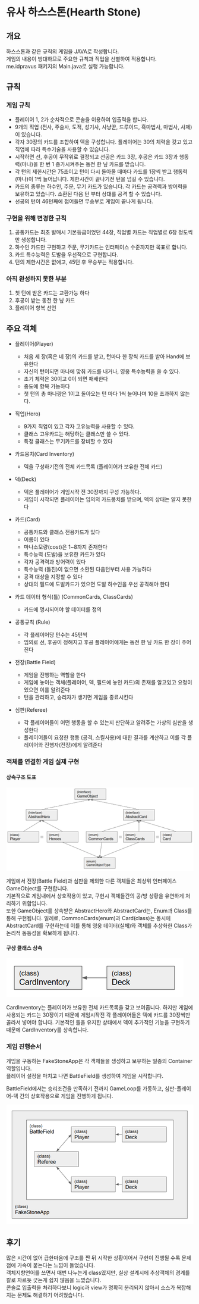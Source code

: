 # 유사 하스스톤(Hearth Stone)

## 개요

하스스톤과 같은 규칙의 게임을 JAVA로 작성합니다.  
게임의 내용이 방대하므로 주요한 규칙과 직업을 선별하여 적용합니다.  
me.idpravus 패키지의 Main.java로 실행 가능합니다.

## 규칙

### 게임 규칙

- 플레이어 1, 2가 순차적으로 콘솔을 이용하여 입출력을 합니다. 
- 9개의 직업 (전사, 주술사, 도적, 성기사, 사냥꾼, 드루이드, 흑마법사, 마법사, 사제)이 있습니다.
- 각자 30장의 카드를 조합하여 덱을 구성합니다. 플레이어는 30의 체력을 갖고 있고 직업에 따라 특수기술을 사용할 수 있습니다.
- 시작하면 선, 후공이 무작위로 결정되고 선공은 카드 3장, 후공은 카드 3장과 행동력(마나)을 한 번 1 증가시켜주는 동전 한 닢 카드를 받습니다.
- 각 턴의 제한시간은 75초이고 턴이 다시 돌아올 때마다 카드를 1장씩 받고 행동력(마나)이 1씩 늘어납니다. 제한시간이 끝나기전 턴을 넘길 수 있습니다.
- 카드의 종류는 하수인, 주문, 무기 카드가 있습니다. 각 카드는 공격력과 방어력을 보유하고 있습니다. 소환된 다음 턴 부터 상대를 공격 할 수 있습니다.
- 선공의 턴이 46턴째에 접어들면 무승부로 게임이 끝나게 됩니다.

### 구현을 위해 변경한 규칙

1. 공통카드는 최초 발매시 기본등급이었던 44장, 직업별 카드는 직업별로 6장 정도씩만 생성합니다.
1. 하수인 카드만 구현하고 주문, 무기카드는 인터페이스 수준까지만 목표로 합니다.
1. 카드 특수능력은 도발을 우선적으로 구현합니다.
1. 턴의 제한시간은 없애고, 45턴 후 무승부는 적용합니다.

### 아직 완성하지 못한 부분

1. 첫 턴에 받은 카드는 교환가능 하다
1. 후공이 받는 동전 한 닢 카드
1. 플레이어 항복 선언

## 주요 객체

- 플레이어(Player)
  - 처음 세 장(혹은 네 장)의 카드를 받고, 턴마다 한 장씩 카드를 받아 Hand에 보유한다
  - 자신의 턴이되면 마나에 맞춰 카드를 내거나, 영웅 특수능력을 쓸 수 있다.
  - 초기 체력은 30이고 0이 되면 패배한다
  - 중도에 항복 가능하다
  - 첫 턴의 총 마나량은 1이고 돌아오는 턴 마다 1씩 늘어나며 10을 초과하지 않는다.
  
- 직업(Hero)
  - 9가지 직업이 있고 각자 고유능력을 사용할 수 있다.
  - 클래스 고유카드는 해당하는 클래스만 쓸 수 있다.
  - 특정 클래스는 무기카드를 장비할 수 있다
  
- 카드뭉치(Card Inventory)
  - 덱을 구성하기전의 전체 카드목록 (플레이어가 보유한 전체 카드)
  
- 덱(Deck)
  - 덱은 플레이어가 게임시작 전 30장까지 구성 가능하다.
  - 게임이 시작되면 플레이어는 임의의 카드뭉치를 받으며, 덱의 상태는 알지 못한다
  
- 카드(Card)
  - 공통카드와 클래스 전용카드가 있다
  - 이름이 있다
  - 마나소모량(cost)은 1~8까지 존재한다
  - 특수능력 (도발)을 보유한 카드가 있다
  - 각자 공격력과 방어력이 있다
  - 특수능력 (돌진)이 없으면 소환된 다음턴부터 사용 가능하다
  - 공격 대상을 지정할 수 있다
  - 상대의 필드에 도발카드가 있으면 도발 하수인을 우선 공격해야 한다
  
- 카드 데이터 형식(틀) (CommonCards, ClassCards)
  - 카드에 명시되어야 할 데이터를 정의
  
- 공통규칙 (Rule)
  - 각 플레이어당 턴수는 45턴씩
  - 임의로 선, 후공이 정해지고 후공 플레이어에게는 동전 한 닢 카드 한 장이 주어진다
  
- 전장(Battle Field)
  - 게임을 진행하는 역할을 한다
  - 게임에 놓이는 객체(플레이어, 덱, 필드에 놓인 카드)의 존재를 알고있고 요청이 있으면 이를 알려준다
  - 턴을 관리하고, 승리자가 생기면 게임을 종료시킨다

- 심판(Referee)
  - 각 플레이어들이 어떤 행동을 할 수 있는지 판단하고 알려주는 가상의 심판을 생성한다
  - 플레이어들이 요청한 행동 (공격, 스킬사용)에 대한 결과를 계산하고 이를 각 플레이어와 진행자(전장)에게 알려준다  

### 객체를 연결한 게임 실제 구현

#### 상속구조 도표

![주요 오브젝트 상속 구조](img/img1.png)

게임에서 전장(Battle Field)과 심판을 제외한 다른 객체들은 최상위 인터페이스 GameObject를 구현합니다.  
기본적으로 게임내에서 상호작용이 있고, 구현시 객체들간의 공/방 상황을 유연하게 처리하기 위함입니다.  
또한 GameObject를 상속받은 AbstractHero와 AbstractCard는, Enum과 Class를 통해 구현됩니다.
일례로, CommonCards(enum)과 Card(class)는 동시에 AbstractCard를 구현하는데 이를 통해 영웅 데이터(실체)와 객체를 추상화한 Class가 논리적 동등성을 확보하게 됩니다.

#### 구상 클래스 상속

![구상 클래스 상속](img/img2.png)

CardInventory는 플레이어가 보유한 전체 카드목록을 갖고 보여줍니다. 하지만 게임에 사용되는 카드는 30장이기 때문에 게임시작전 각 플레이어들은 덱에 카드를 30장씩만 골라서 넣어야 합니다. 기본적인 틀을 유지한 상태에서 덱이 추가적인 기능을 구현하기 때문에 CardInventory를 상속합니다.

### 게임 진행순서

게임을 구동하는 FakeStoneApp은 각 객체들을 생성하고 보유하는 일종의 Container 역할입니다.  
플레이어 설정을 마치고 나면 BattleField를 생성하여 게임을 시작합니다.

BattleField에서는 승리조건을 만족하기 전까지 GameLoop를 가동하고, 심판-플레이어-덱 간의 상호작용으로 게임을 진행하게 됩니다.

![게임 진행 순서](img/img3.png)

## 후기

많은 시간이 없어 급한마음에 구조를 짠 뒤 시작한 상황이어서 구현이 진행될 수록 문제점에 가속이 붙는다는 느낌이 들었습니다.  
객체지향언어를 쓰면서 매번 나누는게 class였지만, 실상 설계시에 추상객체의 경계를 칼로 자르듯 긋는게 쉽지 않음을 느꼈습니다.  
콘솔로 입출력을 처리하다보니 logic과 view가 명확히 분리되지 않아서 소스가 복잡해지는 문제도 해결하기 어려웠습니다.